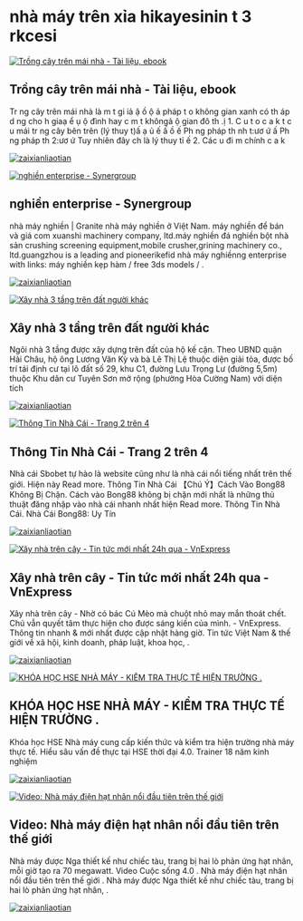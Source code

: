 # nhà máy trên xỉa hikayesinin t 3 rkcesi
<a href="https://mnn.zoosnet.net/LR/Chatpre.aspx?id=MNN94995150&p=https://topgrinding.com/" target="_blank">![Trồng cây trên mái nhà - Tài liệu, ebook](https://github.com/technlg/images/blob/main/27.jpg)</a>
## Trồng cây trên mái nhà - Tài liệu, ebook
Tr ng cây trên mái nhà là m t gi iả ậ ồ ộ ả pháp t o không gian xanh có th áp d ng cho h giaạ ể ụ ộ đình hay c m t khôngả ộ gian đô th .ị 1. C u t o c a k t c u mái tr ng cây bên trên (lý thuy t)ấ ạ ủ ế ấ ồ ế Ph ng pháp th nh t:ươ ứ ấ Ph ng pháp th 2:ươ ứ Tuy nhiên đây ch là lý thuy tỉ ế 2. Các u đi m chính c a k 
<a href="https://mnn.zoosnet.net/LR/Chatpre.aspx?id=MNN94995150&p=https://topgrinding.com/" target="_blank"><img src="https://github.com/technlg/images/raw/main/chat11.jpg" alt="zaixianliaotian"/></a><a href="//whatsapp.shibangsoft.com/WhatsApp.php" ><img src="https://github.com/technlg/images/raw/main/chat11.png" alt=""></a>
<a href="https://mnn.zoosnet.net/LR/Chatpre.aspx?id=MNN94995150&p=https://topgrinding.com/" target="_blank">![nghiền enterprise - Synergroup](https://github.com/technlg/images/blob/main/49.jpg)</a>
## nghiền enterprise - Synergroup
nhà máy nghiền | Granite nhà máy nghiền ở Việt Nam. máy nghiền để bán và giá com xuanshi machinery company, ltd.máy nghiền đá nghiền bột nhà sản crushing screening equipment,mobile crusher,grining machinery co., ltd.guangzhou is a leading and pioneerikefid nhà máy nghiềnng enterprise with links: máy nghiền kẹp hàm / free 3ds models / .
<a href="https://mnn.zoosnet.net/LR/Chatpre.aspx?id=MNN94995150&p=https://topgrinding.com/" target="_blank"><img src="https://github.com/technlg/images/raw/main/chat11.jpg" alt="zaixianliaotian"/></a><a href="//whatsapp.shibangsoft.com/WhatsApp.php" ><img src="https://github.com/technlg/images/raw/main/chat11.png" alt=""></a>
<a href="https://mnn.zoosnet.net/LR/Chatpre.aspx?id=MNN94995150&p=https://topgrinding.com/" target="_blank">![Xây nhà 3 tầng trên đất người khác](https://github.com/technlg/images/blob/main/19.jpg)</a>
## Xây nhà 3 tầng trên đất người khác
Ngôi nhà 3 tầng được xây dựng trên đất của hộ kế cận. Theo UBND quận Hải Châu, hộ ông Lương Văn Kỳ và bà Lê Thị Lệ thuộc diện giải tỏa, được bố trí tái định cư tại lô đất số 29, khu C1, đường Lưu Trọng Lư (đường 5,5m) thuộc Khu dân cư Tuyên Sơn mở rộng (phường Hòa Cường Nam) với diện tích 
<a href="https://mnn.zoosnet.net/LR/Chatpre.aspx?id=MNN94995150&p=https://topgrinding.com/" target="_blank"><img src="https://github.com/technlg/images/raw/main/chat11.jpg" alt="zaixianliaotian"/></a><a href="//whatsapp.shibangsoft.com/WhatsApp.php" ><img src="https://github.com/technlg/images/raw/main/chat11.png" alt=""></a>
<a href="https://mnn.zoosnet.net/LR/Chatpre.aspx?id=MNN94995150&p=https://topgrinding.com/" target="_blank">![Thông Tin Nhà Cái - Trang 2 trên 4](https://github.com/technlg/images/blob/main/36.jpg)</a>
## Thông Tin Nhà Cái - Trang 2 trên 4
Nhà cái Sbobet tự hào là website cũng như là nhà cái nổi tiếng nhất trên thế giới. Hiện này Read more. Thông Tin Nhà Cái 【Chú Ý】Cách Vào Bong88 Không Bị Chặn. Cách vào Bong88 không bị chặn mới nhất là những thủ thuật đăng nhập vào nhà cái nhanh nhất hiện Read more. Thông Tin Nhà Cái. Nhà Cái Bong88: Uy Tín 
<a href="https://mnn.zoosnet.net/LR/Chatpre.aspx?id=MNN94995150&p=https://topgrinding.com/" target="_blank"><img src="https://github.com/technlg/images/raw/main/chat11.jpg" alt="zaixianliaotian"/></a><a href="//whatsapp.shibangsoft.com/WhatsApp.php" ><img src="https://github.com/technlg/images/raw/main/chat11.png" alt=""></a>
<a href="https://mnn.zoosnet.net/LR/Chatpre.aspx?id=MNN94995150&p=https://topgrinding.com/" target="_blank">![Xây nhà trên cây - Tin tức mới nhất 24h qua - VnExpress](https://github.com/technlg/images/blob/main/15.jpg)</a>
## Xây nhà trên cây - Tin tức mới nhất 24h qua - VnExpress
Xây nhà trên cây - Nhờ có bác Cú Mèo mà chuột nhỏ may mắn thoát chết. Chú vẫn quyết tâm thực hiện cho được sáng kiến của mình. - VnExpress. Thông tin nhanh & mới nhất được cập nhật hàng giờ. Tin tức Việt Nam & thế giới về xã hội, kinh doanh, pháp luật, khoa học, .
<a href="https://mnn.zoosnet.net/LR/Chatpre.aspx?id=MNN94995150&p=https://topgrinding.com/" target="_blank"><img src="https://github.com/technlg/images/raw/main/chat11.jpg" alt="zaixianliaotian"/></a><a href="//whatsapp.shibangsoft.com/WhatsApp.php" ><img src="https://github.com/technlg/images/raw/main/chat11.png" alt=""></a>
<a href="https://mnn.zoosnet.net/LR/Chatpre.aspx?id=MNN94995150&p=https://topgrinding.com/" target="_blank">![KHÓA HỌC HSE NHÀ MÁY - KIỂM TRA THỰC TẾ HIỆN TRƯỜNG .](https://github.com/technlg/images/blob/main/64.jpg)</a>
## KHÓA HỌC HSE NHÀ MÁY - KIỂM TRA THỰC TẾ HIỆN TRƯỜNG .
Khóa học HSE Nhà máy cung cấp kiến thức và kiểm tra hiện trường nhà máy thực tế. Hiểu sâu vấn đề thực tại HSE thời đại 4.0. Trainer 18 năm kinh nghiệm
<a href="https://mnn.zoosnet.net/LR/Chatpre.aspx?id=MNN94995150&p=https://topgrinding.com/" target="_blank"><img src="https://github.com/technlg/images/raw/main/chat11.jpg" alt="zaixianliaotian"/></a><a href="//whatsapp.shibangsoft.com/WhatsApp.php" ><img src="https://github.com/technlg/images/raw/main/chat11.png" alt=""></a>
<a href="https://mnn.zoosnet.net/LR/Chatpre.aspx?id=MNN94995150&p=https://topgrinding.com/" target="_blank">![Video: Nhà máy điện hạt nhân nổi đầu tiên trên thế giới](https://github.com/technlg/images/blob/main/21.jpg)</a>
## Video: Nhà máy điện hạt nhân nổi đầu tiên trên thế giới
Nhà máy được Nga thiết kế như chiếc tàu, trang bị hai lò phản ứng hạt nhân, mỗi giờ tạo ra 70 megawatt. Video Cuộc sống 4.0 . Nhà máy điện hạt nhân nổi đầu tiên trên thế giới . Nhà máy được Nga thiết kế như chiếc tàu, trang bị hai lò phản ứng hạt nhân, .
<a href="https://mnn.zoosnet.net/LR/Chatpre.aspx?id=MNN94995150&p=https://topgrinding.com/" target="_blank"><img src="https://github.com/technlg/images/raw/main/chat11.jpg" alt="zaixianliaotian"/></a><a href="//whatsapp.shibangsoft.com/WhatsApp.php" ><img src="https://github.com/technlg/images/raw/main/chat11.png" alt=""></a>
